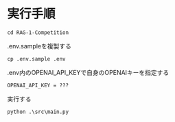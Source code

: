 # 実行手順
```
cd RAG-1-Competition
```
.env.sampleを複製する
```
cp .env.sample .env
```
.env内のOPENAI_API_KEYで自身のOPENAIキーを指定する
```
OPENAI_API_KEY = ???
```
実行する
```
python .\src\main.py
```
